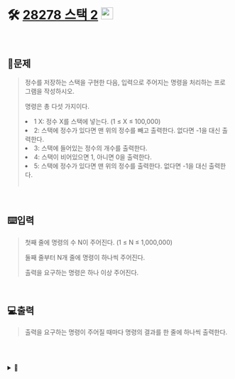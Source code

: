 <br>

# 🛠️ [28278 스택 2](http://www.acmicpc.net/problem/28278) <img height="27px" width="27px" src="https://static.solved.ac/tier_small/7.svg"/>

<br>

## 📖문제
>정수를 저장하는 스택을 구현한 다음, 입력으로 주어지는 명령을 처리하는 프로그램을 작성하시오.
>
>명령은 총 다섯 가지이다.
>
><li>1 X: 정수 X를 스택에 넣는다. (1 ≤ X ≤ 100,000)</li>
><li>2: 스택에 정수가 있다면 맨 위의 정수를 빼고 출력한다. 없다면 -1을 대신 출력한다.</li>
><li>3: 스택에 들어있는 정수의 개수를 출력한다.</li>
><li>4: 스택이 비어있으면 1, 아니면 0을 출력한다.</li>
><li>5: 스택에 정수가 있다면 맨 위의 정수를 출력한다. 없다면 -1을 대신 출력한다.</li> <br>

<br>

## ⌨️입력
>첫째 줄에 명령의 수 N이 주어진다. (1 ≤ N ≤ 1,000,000)
>
>둘째 줄부터 N개 줄에 명령이 하나씩 주어진다.
>
>출력을 요구하는 명령은 하나 이상 주어진다.

<br>

## 💻출력
>출력을 요구하는 명령이 주어질 때마다 명령의 결과를 한 줄에 하나씩 출력한다.

<br><br>

<details>
  <summary>🎈</summary>
  <br>

  ><code>input()</code> 함수는 한글자씩 버퍼에 담는과정과 문자열을 변환하는 과정때문에 속도가 느려짐
  >
  >-> 사용 시 시간 초과
>
>  ```python
>    import sys
>    N = int(sys.stdin.readline())              # input() 대신 sys.stdin.readline() 사용
>    Stack = []
>
>    for i in range(N):
>    option = sys.stdin.readline().strip()      # input() 대신 sys.stdin.readline() 사용
>  ```
>
  >단, <code>sys.stdin.readline()</code> 사용 시 \n과 같은 개행문자도 포함하기 때문에 int() 또는 .strip()과 같은 처리가 필요

  <br>

## 🪄참고 자료
>1. [[Python 문법] 파이썬 입력 받기(sys.stdin.readline)](https://velog.io/@yeseolee/Python-%ED%8C%8C%EC%9D%B4%EC%8D%AC-%EC%9E%85%EB%A0%A5-%EC%A0%95%EB%A6%ACsys.stdin.readline)
>
>2. [[Python] input보다 sys.stdin.readline의 처리 속도가 빠른 이유는?](https://green-leaves-tree.tistory.com/12)
>
>3. [Python - String strip(), rstrip(), lstrip() 사용 방법](https://codechacha.com/ko/python-string-strip/)
</details>

<br><br>
